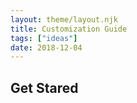 ```yaml
---
layout: theme/layout.njk
title: Customization Guide
tags: ["ideas"]
date: 2018-12-04
---
```


## Get Stared
